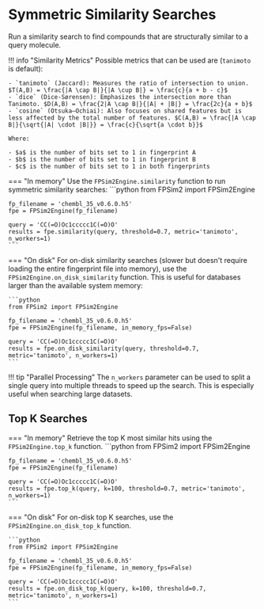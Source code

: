# Symmetric Similarity Searches

Run a similarity search to find compounds that are structurally similar to a query molecule.

!!! info "Similarity Metrics"
    Possible metrics that can be used are (`tanimoto` is default):

    - `tanimoto` (Jaccard): Measures the ratio of intersection to union. $T(A,B) = \frac{|A \cap B|}{|A \cup B|} = \frac{c}{a + b - c}$
    - `dice` (Dice-Sørensen): Emphasizes the intersection more than Tanimoto. $D(A,B) = \frac{2|A \cap B|}{|A| + |B|} = \frac{2c}{a + b}$
    - `cosine` (Otsuka–Ochiai): Also focuses on shared features but is less affected by the total number of features. $C(A,B) = \frac{|A \cap B|}{\sqrt{|A| \cdot |B|}} = \frac{c}{\sqrt{a \cdot b}}$

    Where:

    - $a$ is the number of bits set to 1 in fingerprint A
    - $b$ is the number of bits set to 1 in fingerprint B
    - $c$ is the number of bits set to 1 in both fingerprints


=== "In memory"
    Use the `FPSim2Engine.similarity` function to run symmetric similarity searches:
    ```python
    from FPSim2 import FPSim2Engine

    fp_filename = 'chembl_35_v0.6.0.h5'
    fpe = FPSim2Engine(fp_filename)

    query = 'CC(=O)Oc1ccccc1C(=O)O'
    results = fpe.similarity(query, threshold=0.7, metric='tanimoto', n_workers=1)
    ```

=== "On disk"
    For on-disk similarity searches (slower but doesn't require loading the entire fingerprint file into memory), use the `FPSim2Engine.on_disk_similarity` function. This is useful for databases larger than the available system memory:

    ```python
    from FPSim2 import FPSim2Engine

    fp_filename = 'chembl_35_v0.6.0.h5'
    fpe = FPSim2Engine(fp_filename, in_memory_fps=False)

    query = 'CC(=O)Oc1ccccc1C(=O)O'
    results = fpe.on_disk_similarity(query, threshold=0.7, metric='tanimoto', n_workers=1)
    ```

!!! tip "Parallel Processing"
    The `n_workers` parameter can be used to split a single query into multiple threads to speed up the search. This is especially useful when searching large datasets.


## Top K Searches

=== "In memory"
    Retrieve the top K most similar hits using the `FPSim2Engine.top_k` function.
    ```python
    from FPSim2 import FPSim2Engine

    fp_filename = 'chembl_35_v0.6.0.h5'
    fpe = FPSim2Engine(fp_filename)

    query = 'CC(=O)Oc1ccccc1C(=O)O'
    results = fpe.top_k(query, k=100, threshold=0.7, metric='tanimoto', n_workers=1)
    ```

=== "On disk"
    For on-disk top K searches, use the `FPSim2Engine.on_disk_top_k` function.

    ```python
    from FPSim2 import FPSim2Engine

    fp_filename = 'chembl_35_v0.6.0.h5'
    fpe = FPSim2Engine(fp_filename, in_memory_fps=False)

    query = 'CC(=O)Oc1ccccc1C(=O)O'
    results = fpe.on_disk_top_k(query, k=100, threshold=0.7, metric='tanimoto', n_workers=1)
    ```
